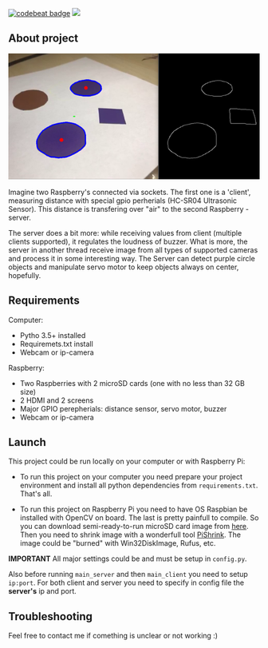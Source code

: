 [![codebeat badge](https://codebeat.co/badges/cb2b111e-755f-42a0-892d-e3145d801439)](https://codebeat.co/projects/github-com-sencudra-rpi3-opencv-master)
![](https://github.com/Sencudra/RPi3-OpenCV/workflows/smoke/badge.svg)


## About project

![](images/example.png)

Imagine two Raspberry's connected via sockets. The first one is a 'client', measuring distance with special gpio perherials (HC-SR04 Ultrasonic Sensor). This distance is transfering over "air" to the second Raspberry - server.  

The server does a bit more: while receiving values from client (multiple clients supported), it regulates the loudness of buzzer. What is more, the server in another thread receive image from all types of supported cameras and process it in some interesting way. The Server can detect purple circle objects and manipulate servo motor to keep objects always on center, hopefully.

## Requirements

Computer:
- Pytho 3.5+ installed
- Requiremets.txt install
- Webcam or ip-camera

Raspberry:
 - Two Raspberries with 2 microSD cards (one with no less than 32 GB size)
 - 2 HDMI and 2 screens
 - Major GPIO perepherials: distance sensor, servo motor, buzzer
 - Webcam or ip-camera

## Launch

This project could be run locally on your computer or with Raspberry Pi:  
- To run this project on your computer you need prepare your project environment and install all python dependencies from ```requirements.txt```. That's all.

 - To run this project on Raspberry Pi you need to have OS Raspbian be installed with OpenCV on board. The last is pretty painfull to compile. So you can download semi-ready-to-run microSD card image from [here](https://mega.nz/#!tGg3QaQS!nZuGcPtrfNS9L933MTME3qjIKH3uobs6odF4MgckdoA). Then you need to shrink image with a wonderfull tool [PiShrink](https://www.ostechnix.com/pishrink-make-raspberry-pi-images-smaller/). The image could be "burned" with Win32DiskImage, Rufus, etc.

**IMPORTANT**
All major settings could be and must be setup in ```config.py```.  

Also before running ```main_server``` and then ```main_client``` you need to setup ```ip:port```. For both client and server you need to specify in config file the **server's** ip and port.

## Troubleshooting

Feel free to contact me if comething is unclear or not working :)